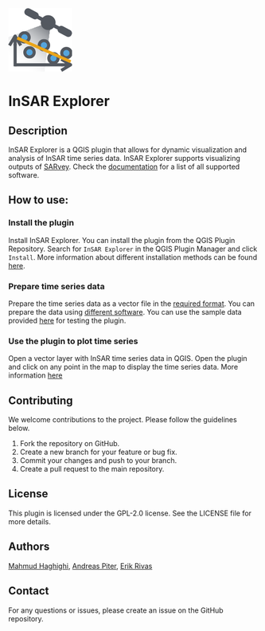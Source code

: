 ![InSAR Explorer](icon.png)

# InSAR Explorer

## Description
InSAR Explorer is a QGIS plugin that allows for dynamic visualization and analysis of InSAR time series data. 
InSAR Explorer supports visualizing outputs of [SARvey](https://github.com/luhipi/sarvey). 
Check the [documentation](https://luhipi.github.io/insar_explorer/) for a list of all supported software. 

## How to use:
### Install the plugin
Install InSAR Explorer. You can install the plugin from the QGIS Plugin Repository. Search for `InSAR Explorer` in the QGIS Plugin Manager and click `Install`.
More information about different installation methods can be found [here](https://luhipi.github.io/insar_explorer/#installation).

### Prepare time series data
Prepare the time series data as a vector file in the [required format](https://luhipi.github.io/insar_explorer/#data-structure).
You can prepare the data using [different software](https://luhipi.github.io/insar_explorer/#data-preparation).
You can use the sample data provided [here](https://luhipi.github.io/insar_explorer/#sample-data) for testing the plugin.

### Use the plugin to plot time series
Open a vector layer with InSAR time series data in QGIS. Open the plugin and click on any point in the map to display the time series data.
More information [here](https://luhipi.github.io/insar_explorer/#usage)

## Contributing
We welcome contributions to the project. Please follow the guidelines below.

1. Fork the repository on GitHub.
2. Create a new branch for your feature or bug fix. 
3. Commit your changes and push to your branch.
4. Create a pull request to the main repository.

## License
This plugin is licensed under the GPL-2.0 license. See the LICENSE file for more details.

## Authors
[Mahmud Haghighi](https://www.ipi.uni-hannover.de/en/haghighi/),
           [Andreas Piter](https://www.ipi.uni-hannover.de/en/piter/),
           [Erik Rivas](https://www.ipi.uni-hannover.de/en/institute/team/erik-rivas)

## Contact
For any questions or issues, please create an issue on the GitHub repository.


